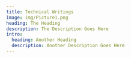 ```yaml
---
title: Technical Writings
image: img/Picture1.png
heading: The Heading
description: The Description Goes Here
intro:
  heading: Another Heading
  description: Another Description Goes Here
---
```

